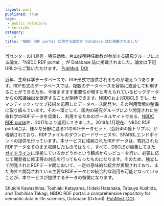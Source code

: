 ```yaml
---
layout: post
published: true
tags:
 - public_relations
 - services
category:
 - ja
title: 'NBDC RDF portal に関する論文が Database 誌に掲載されました'
---
```

当センターの川島秀一特任助教、片山俊明特任助教が参加する研究グループによる論文、「NBDC RDF portal: 」が Database 誌に掲載されました。論文は下記URLからご覧いただけます。
[PubMed](https://www.ncbi.nlm.nih.gov/pubmed/30576482), [DOI](https://doi.org/10.1093/database/bay123)
<br />
<br />
近年、生命科学データベースで、RDF形式で提供されるものが増えつつあります。RDF形式のデータベースでは、複数のデータベースを容易に統合して利用することができるため、今後ますます重要性が増すと考えられているビッグデータからの知識抽出を促進することが期待できます。[NBDC](https://biosciencedbc.jp)および[DBCLS](https://dbcls.rois.ac.jp/) でも、セマンティック・ウェブ技術を応用したデータベース開発や、その利用環境の整備に取り組んでいます。その一環として、国内の研究グループにより開発された生命科学のRDFデータを収集し、利用するためのポータルサイトである、[NBDC RDF portal](https://integbio.jp/rdf/)を、2017年より運用してきました。2019年1月現在、NBDC RDF portalには、様々な分野に渡る21のRDFデータセット（合計450億トリプル）が格納されており、RDFファイルのダウンロードサービスや、SPARQLエンドポイントの提供を行っています。本サービスに格納されたRDFデータは、寄託されたRDFデータをそのまま収録したものではなく、すべて、DBCLSが編集してきた[ガイドライン](https://github.com/dbcls/rdfizing-db-guidelines)に準拠しているかどうかという観点からレビューを行い、必要に応じて開発者に修正等の対応を行ってもらったものになります。そのため、独立して開発されたRDFデータ間において、一定の意味的な統合が実現されており、また海外で開発されている主要なRDFデータとの統合的な利用も可能となっていることが、本サービスが提供するデータの特徴になります。
<br />
<br />
Shuichi Kawashima, Toshiaki Katayama, Hideki Hatanaka, Tatsuya Kushida, and Toshihisa Takagi, NBDC RDF portal: a comprehensive repository for semantic data in life sciences, Database (Oxford). [PubMed](https://www.ncbi.nlm.nih.gov/pubmed/30576482), [DOI](https://doi.org/10.1093/database/bay123).
